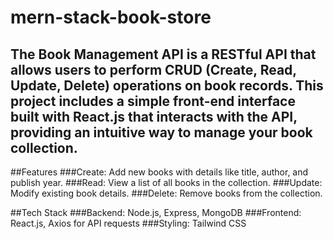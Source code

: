 # mern-stack-book-store
## The Book Management API is a RESTful API that allows users to perform CRUD (Create, Read, Update, Delete) operations on book records. This project includes a simple front-end interface built with React.js that interacts with the API, providing an intuitive way to manage your book collection.

##Features
###Create: Add new books with details like title, author, and publish year.
###Read: View a list of all books in the collection.
###Update: Modify existing book details.
###Delete: Remove books from the collection.

##Tech Stack
###Backend: Node.js, Express, MongoDB 
###Frontend: React.js, Axios for API requests
###Styling: Tailwind CSS 

